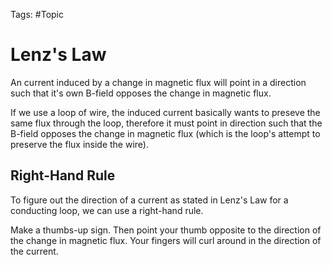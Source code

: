 Tags: #Topic 

# Lenz's Law

An current induced by a change in magnetic flux will point in a direction such that it's own B-field opposes the change in magnetic flux.

If we use a loop of wire, the induced current basically wants to preseve the same flux through the loop, therefore it must point in direction such that the B-field opposes the change in magnetic flux (which is the loop's attempt to preserve the flux inside the wire).

## Right-Hand Rule

To figure out the direction of a current as stated in Lenz's Law for a conducting loop, we can use a right-hand rule.

Make a thumbs-up sign. Then point your thumb opposite to the direction of the change in magnetic flux. Your fingers will curl around in the direction of the current.